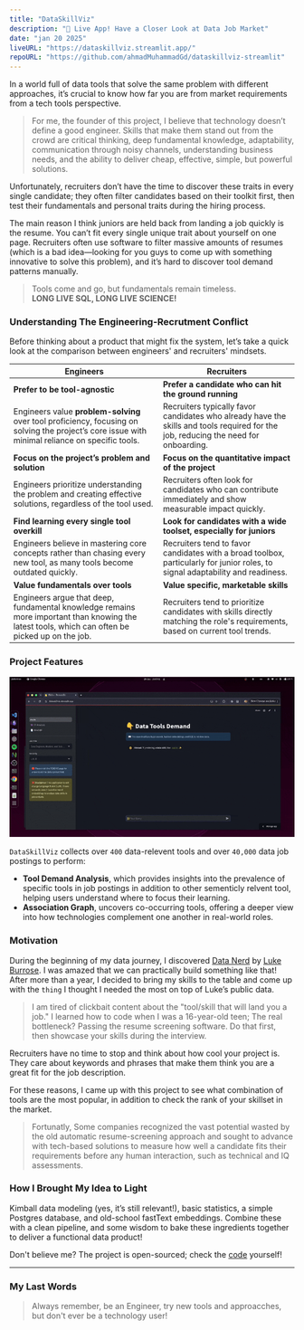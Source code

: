 ```yaml
---
title: "DataSkillViz"
description: "🚀 Live App! Have a Closer Look at Data Job Market"
date: "jan 20 2025"
liveURL: "https://dataskillviz.streamlit.app/"
repoURL: "https://github.com/ahmadMuhammadGd/dataskillviz-streamlit"
---
```

In a world full of data tools that solve the same problem with different approaches, it’s crucial to know how far you are from market requirements from a tech tools perspective.


> For me, the founder of this project, I believe that technology doesn’t define a good engineer. Skills that make them stand out from the crowd are critical thinking, deep fundamental knowledge, adaptability, communication through noisy channels, understanding business needs, and the ability to deliver cheap, effective, simple, but powerful solutions.

Unfortunately, recruiters don’t have the time to discover these traits in every single candidate; they often filter candidates based on their toolkit first, then test their fundamentals and personal traits during the hiring process.

The main reason I think juniors are held back from landing a job quickly is the resume. You can’t fit every single unique trait about yourself on one page. Recruiters often use software to filter massive amounts of resumes (which is a bad idea—looking for you guys to come up with something innovative to solve this problem), and it’s hard to discover tool demand patterns manually.

> Tools come and go, but fundamentals remain timeless.  
> **LONG LIVE SQL, LONG LIVE SCIENCE!**

### Understanding The Engineering-Recrutment Conflict
Before thinking about a product that might fix the system, let’s take a quick look at the comparison between engineers' and recruiters' mindsets.

| **Engineers**                                         | **Recruiters**                                    |
|-------------------------------------------------------|---------------------------------------------------|
| **Prefer to be tool-agnostic**                        | **Prefer a candidate who can hit the ground running** |
| Engineers value **problem-solving** over tool proficiency, focusing on solving the project’s core issue with minimal reliance on specific tools. | Recruiters typically favor candidates who already have the skills and tools required for the job, reducing the need for onboarding. |
| **Focus on the project’s problem and solution**       | **Focus on the quantitative impact of the project** |
| Engineers prioritize understanding the problem and creating effective solutions, regardless of the tool used. | Recruiters often look for candidates who can contribute immediately and show measurable impact quickly. |
| **Find learning every single tool overkill**          | **Look for candidates with a wide toolset, especially for juniors** |
| Engineers believe in mastering core concepts rather than chasing every new tool, as many tools become outdated quickly. | Recruiters tend to favor candidates with a broad toolbox, particularly for junior roles, to signal adaptability and readiness. |
| **Value fundamentals over tools**                     | **Value specific, marketable skills**             |
| Engineers argue that deep, fundamental knowledge remains more important than knowing the latest tools, which can often be picked up on the job. | Recruiters tend to prioritize candidates with skills directly matching the role's requirements, based on current tool trends. |




### Project Features
![gif for the live app](./ezgif-14e2f8cb0c0ad.gif)

`DataSkillViz` collects over `400` data-relevent tools and over `40,000` data job postings to perform:
-  **Tool Demand Analysis**, which provides insights into the prevalence of specific tools in job postings in addition to other sementicly relvent tool, helping users understand where to focus their learning. 
-  **Association Graph**, uncovers co-occurring tools, offering a deeper view into how technologies complement one another in real-world roles.



### Motivation
During the beginning of my data journey, I discovered <a href="https://datanerd.tech" target="_blank">Data Nerd</a> by  <a href="https://www.lukebarousse.com" target="_blank">Luke Burrose</a>. I was amazed that we can practically build something like that! After more than a year, I decided to bring my skills to the table and come up with the `thing` I thought I needed the most on top of Luke’s public data.

> I am tired of clickbait content about the "tool/skill that will land you a job." I learned how to code when I was a 16-year-old teen; The real bottleneck? Passing the resume screening software. Do that first, then showcase your skills during the interview.

Recruiters  have no time to stop and think about how cool your project is. They care about keywords and phrases that make them think you are a great fit for the job description.


For these reasons, I came up with this project to see what combination of tools are the most popular, in addition to check the rank of your skillset in the market.

> Fortunatly, Some companies recognized the vast potential wasted by the old automatic resume-screening approach and sought to advance with tech-based solutions to measure how well a candidate fits their requirements before any human interaction, such as technical and IQ assessments.  

### How I Brought My Idea to Light
Kimball data modeling (yes, it’s still relevant!), basic statistics, a simple Postgres database, and old-school fastText embeddings. Combine these with a clean pipeline,<!-- thorough testing,--> and some wisdom to bake these ingredients together to deliver a functional data product!


Don't believe me? The project is open-sourced; check the <a href="https://github.com/ahmadMuhammadGd/skillVector-streamlit" target="_blank">code</a> yourself!


<!-- ### Resources I Found Useful in This Topic
- [Ergest Xheblati, Learn Things That Don't Change](https://sqlpatterns.com/p/learn-things-that-dont-change?utm_source=publication-search)
- [Ralph Kimball, The Data Warehouse Toolkit](https://www.kimballgroup.com/data-warehouse-business-intelligence-resources/books/data-warehouse-dw-toolkit/)
- [Understanding ETL by O’Reilly](https://www.databricks.com/resources/ebook/understanding-etl)
- [Amr Elhelw, Database Internals (Arabic and English)](https://www.youtube.com/@TechVault)
- [Khan Academy, Statistics](https://www.youtube.com/playlist?list=PL1328115D3D8A2566)
- [Omar Elgabry, The Ultimate Guide to Data Cleaning](https://towardsdatascience.com/the-ultimate-guide-to-data-cleaning-3969843991d4)

> Another valuable source is missing? Reach out to me! -->

---

### My Last Words
<!-- > Despite learning everything about data in almost 18 months of continuous effort and study – till now, as I write this – I am originally a Communication and Electronics bachelor. I learned a lot about math, advanced statistics, deep learning, and physics. It was interesting to combine my knowledge with something I always find fascinating: data.

> **Fun Fact:** Data solves a lot of communication engineering problems through building emberical models and Machine Learning (ML) models to process and extract complex patterns from signals – though they usually use it differently than data professionals do! -->

> Always remember, be an Engineer, try new tools and approacches, but don't ever be a technology user!

